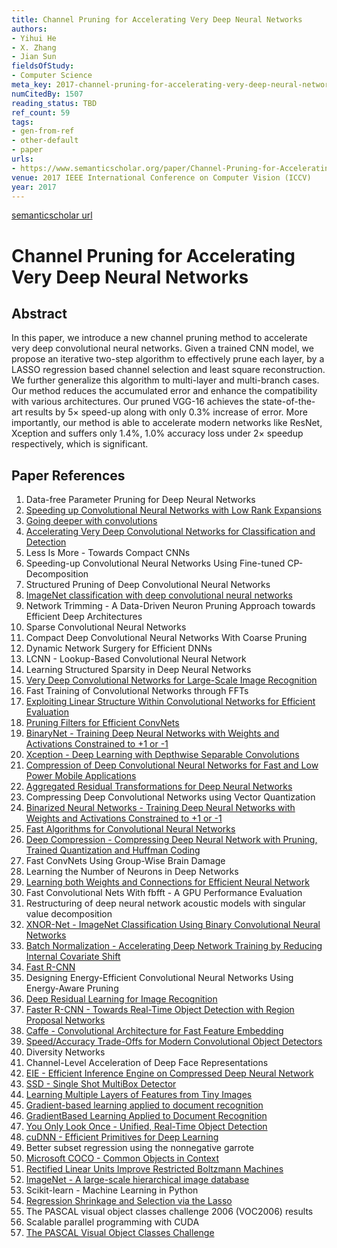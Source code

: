 ```yaml
---
title: Channel Pruning for Accelerating Very Deep Neural Networks
authors:
- Yihui He
- X. Zhang
- Jian Sun
fieldsOfStudy:
- Computer Science
meta_key: 2017-channel-pruning-for-accelerating-very-deep-neural-networks
numCitedBy: 1507
reading_status: TBD
ref_count: 59
tags:
- gen-from-ref
- other-default
- paper
urls:
- https://www.semanticscholar.org/paper/Channel-Pruning-for-Accelerating-Very-Deep-Neural-He-Zhang/ee53c9480132fc0d09b1192226cb2c460462fd6d?sort=total-citations
venue: 2017 IEEE International Conference on Computer Vision (ICCV)
year: 2017
---
```


[semanticscholar url](https://www.semanticscholar.org/paper/Channel-Pruning-for-Accelerating-Very-Deep-Neural-He-Zhang/ee53c9480132fc0d09b1192226cb2c460462fd6d?sort=total-citations)

# Channel Pruning for Accelerating Very Deep Neural Networks

## Abstract

In this paper, we introduce a new channel pruning method to accelerate very deep convolutional neural networks. Given a trained CNN model, we propose an iterative two-step algorithm to effectively prune each layer, by a LASSO regression based channel selection and least square reconstruction. We further generalize this algorithm to multi-layer and multi-branch cases. Our method reduces the accumulated error and enhance the compatibility with various architectures. Our pruned VGG-16 achieves the state-of-the-art results by 5× speed-up along with only 0.3% increase of error. More importantly, our method is able to accelerate modern networks like ResNet, Xception and suffers only 1.4%, 1.0% accuracy loss under 2× speedup respectively, which is significant.

## Paper References

1. Data-free Parameter Pruning for Deep Neural Networks
2. [Speeding up Convolutional Neural Networks with Low Rank Expansions](2014-speeding-up-convolutional-neural-networks-with-low-rank-expansions.md)
3. [Going deeper with convolutions](2015-going-deeper-with-convolutions.md)
4. [Accelerating Very Deep Convolutional Networks for Classification and Detection](2016-accelerating-very-deep-convolutional-networks-for-classification-and-detection.md)
5. Less Is More - Towards Compact CNNs
6. Speeding-up Convolutional Neural Networks Using Fine-tuned CP-Decomposition
7. Structured Pruning of Deep Convolutional Neural Networks
8. [ImageNet classification with deep convolutional neural networks](2012-imagenet-classification-with-deep-convolutional-neural-networks.md)
9. Network Trimming - A Data-Driven Neuron Pruning Approach towards Efficient Deep Architectures
10. Sparse Convolutional Neural Networks
11. Compact Deep Convolutional Neural Networks With Coarse Pruning
12. Dynamic Network Surgery for Efficient DNNs
13. LCNN - Lookup-Based Convolutional Neural Network
14. Learning Structured Sparsity in Deep Neural Networks
15. [Very Deep Convolutional Networks for Large-Scale Image Recognition](2015-very-deep-convolutional-networks-for-large-scale-image-recognition.md)
16. Fast Training of Convolutional Networks through FFTs
17. [Exploiting Linear Structure Within Convolutional Networks for Efficient Evaluation](2014-exploiting-linear-structure-within-convolutional-networks-for-efficient-evaluation.md)
18. [Pruning Filters for Efficient ConvNets](2017-pruning-filters-for-efficient-convnets.md)
19. [BinaryNet - Training Deep Neural Networks with Weights and Activations Constrained to +1 or -1](2016-binarynet-training-deep-neural-networks-with-weights-and-activations-constrained-to-1-or-1.md)
20. [Xception - Deep Learning with Depthwise Separable Convolutions](2017-xception-deep-learning-with-depthwise-separable-convolutions.md)
21. [Compression of Deep Convolutional Neural Networks for Fast and Low Power Mobile Applications](2016-compression-of-deep-convolutional-neural-networks-for-fast-and-low-power-mobile-applications.md)
22. [Aggregated Residual Transformations for Deep Neural Networks](2017-aggregated-residual-transformations-for-deep-neural-networks.md)
23. Compressing Deep Convolutional Networks using Vector Quantization
24. [Binarized Neural Networks - Training Deep Neural Networks with Weights and Activations Constrained to +1 or -1](2016-binarized-neural-networks-training-deep-neural-networks-with-weights-and-activations-constrained-to-1-or-1.md)
25. [Fast Algorithms for Convolutional Neural Networks](2016-fast-algorithms-for-convolutional-neural-networks.md)
26. [Deep Compression - Compressing Deep Neural Network with Pruning, Trained Quantization and Huffman Coding](2016-deep-compression-compressing-deep-neural-network-with-pruning-trained-quantization-and-huffman-coding.md)
27. Fast ConvNets Using Group-Wise Brain Damage
28. Learning the Number of Neurons in Deep Networks
29. [Learning both Weights and Connections for Efficient Neural Network](2015-learning-both-weights-and-connections-for-efficient-neural-network.md)
30. Fast Convolutional Nets With fbfft - A GPU Performance Evaluation
31. Restructuring of deep neural network acoustic models with singular value decomposition
32. [XNOR-Net - ImageNet Classification Using Binary Convolutional Neural Networks](2016-xnor-net-imagenet-classification-using-binary-convolutional-neural-networks.md)
33. [Batch Normalization - Accelerating Deep Network Training by Reducing Internal Covariate Shift](2015-batch-normalization-accelerating-deep-network-training-by-reducing-internal-covariate-shift.md)
34. [Fast R-CNN](2015-fast-r-cnn.md)
35. Designing Energy-Efficient Convolutional Neural Networks Using Energy-Aware Pruning
36. [Deep Residual Learning for Image Recognition](2016-deep-residual-learning-for-image-recognition.md)
37. [Faster R-CNN - Towards Real-Time Object Detection with Region Proposal Networks](2015-faster-r-cnn-towards-real-time-object-detection-with-region-proposal-networks.md)
38. [Caffe - Convolutional Architecture for Fast Feature Embedding](2014-caffe-convolutional-architecture-for-fast-feature-embedding.md)
39. [Speed/Accuracy Trade-Offs for Modern Convolutional Object Detectors](2017-speed-accuracy-trade-offs-for-modern-convolutional-object-detectors.md)
40. Diversity Networks
41. Channel-Level Acceleration of Deep Face Representations
42. [EIE - Efficient Inference Engine on Compressed Deep Neural Network](2016-eie-efficient-inference-engine-on-compressed-deep-neural-network.md)
43. [SSD - Single Shot MultiBox Detector](2016-ssd-single-shot-multibox-detector.md)
44. [Learning Multiple Layers of Features from Tiny Images](2009-learning-multiple-layers-of-features-from-tiny-images.md)
45. [Gradient-based learning applied to document recognition](1998-gradient-based-learning-applied-to-document-recognition.md)
46. [GradientBased Learning Applied to Document Recognition](2001-gradientbased-learning-applied-to-document-recognition.md)
47. [You Only Look Once - Unified, Real-Time Object Detection](2016-you-only-look-once-unified-real-time-object-detection.md)
48. [cuDNN - Efficient Primitives for Deep Learning](2014-cudnn-efficient-primitives-for-deep-learning.md)
49. Better subset regression using the nonnegative garrote
50. [Microsoft COCO - Common Objects in Context](2014-microsoft-coco-common-objects-in-context.md)
51. [Rectified Linear Units Improve Restricted Boltzmann Machines](2010-rectified-linear-units-improve-restricted-boltzmann-machines.md)
52. [ImageNet - A large-scale hierarchical image database](2009-imagenet-a-large-scale-hierarchical-image-database.md)
53. Scikit-learn - Machine Learning in Python
54. [Regression Shrinkage and Selection via the Lasso](1996-regression-shrinkage-and-selection-via-the-lasso.md)
55. The PASCAL visual object classes challenge 2006 (VOC2006) results
56. Scalable parallel programming with CUDA
57. [The PASCAL Visual Object Classes Challenge](2006-the-pascal-visual-object-classes-challenge.md)

